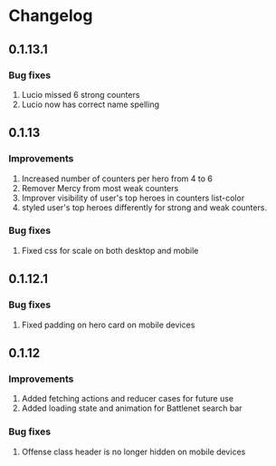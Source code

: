 Changelog
=========

0.1.13.1
-------------

### Bug fixes
1. Lucio missed 6 strong counters
2. Lucio now has correct name spelling



0.1.13
-------------

### Improvements
1. Increased number of counters per hero from 4 to 6
2. Remover Mercy from most weak counters
3. Improver visibility of user's top heroes in counters list-color
4. styled user's top heroes differently for strong and weak counters.

### Bug fixes
1. Fixed css for scale on both desktop and mobile


0.1.12.1
-------------

### Bug fixes
1. Fixed padding on hero card on mobile devices


0.1.12
-------------

### Improvements
1. Added fetching actions and reducer cases for future use
2. Added loading state and animation for Battlenet search bar

### Bug fixes
1. Offense class header is no longer hidden on mobile devices
